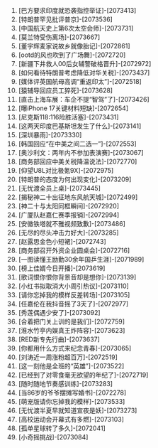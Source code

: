 
1. [巴方要求印度就恐袭指控举证]-[2073413]
1. [特朗普罕见批评普京]-[2073536]
1. [中国航天史上第6次太空会师]-[2073731]
1. [莫兰特受伤离场]-[2073667]
1. [董宇辉麦家说故乡就像胎记]-[2072861]
1. [ootd的风也吹到了广场舞]-[2072720]
1. [新疆下井救人00后女辅警破格晋升]-[2072972]
1. [如何看待特朗普考虑降低对华关税]-[2073437]
1. [媒体评英国航母高调“重返印太”]-[2072518]
1. [猿辅导回应员工猝死]-[2073628]
1. [直击上海车展：车企不提“智驾”了]-[2073426]
1. [曝iPhone 17关键材料短缺]-[2072654]
1. [尼克斯118:116险胜活塞]-[2073431]
1. [这两天印度巴基斯坦发生了什么]-[2073141]
1. [深圳暴雨]-[2073330]
1. [韩国回应“在中美之间二选一”]-[2072553]
1. [奥沙利文：两年内不参加表演赛]-[2073067]
1. [商务部回应中美关税降温说法]-[2072770]
1. [仰望U8L对比极氪9X]-[2072975]
1. [特朗普的态度为何出现变化]-[2073209]
1. [无忧渡全员上桌]-[2073445]
1. [揭秘神二十出征地东风航天城]-[2072499]
1. [神二十与太阳同框瞬间]-[2072920]
1. [广厦队赵嘉仁赛季报销]-[2072994]
1. [安徽铁塔就不雅视频致歉]-[2073486]
1. [无尽的尽头冲击力好大]-[2073285]
1. [赵露思金色小短裙]-[2072743]
1. [商务部召开外资企业圆桌会]-[2072716]
1. [一图读懂王励勤30余年国乒生涯]-[2071989]
1. [榜上佳婿今日开播]-[2073619]
1. [歌词恨你恨你背景音却是想你]-[2073139]
1. [小红书拟取消大小周引热议]-[2073110]
1. [请你忘掉我的模样反差转场]-[2073105]
1. [任嘉伦在我抖音摇了3天了]-[2072977]
1. [秀莲偶遇少安了]-[2073092]
1. [合着把门关上训的是我们]-[2072759]
1. [淮水竹亭内娱真王炸阵容]-[2073623]
1. [RED新专先行曲]-[2073637]
1. [你都用什么方式来纪念青春]-[2073065]
1. [刘涛近一周涨粉超百万]-[2072519]
1. [这一刻他是全班的“英雄”]-[2073522]
1. [已经到了对零食毫无欲望的年纪了]-[2072719]
1. [随时随地节奏感训练]-[2073283]
1. [当86岁的爷爷摆摊写婚书]-[2072278]
1. [萌宠版请你忘掉我的模样]-[2073533]
1. [无忧渡半夏早就知道宣夜是妖]-[2073273]
1. [高校运动会开幕式有多燃]-[2073103]
1. [孤单星球转了多久]-[2072041]
1. [小奇摇挑战]-[2073084]